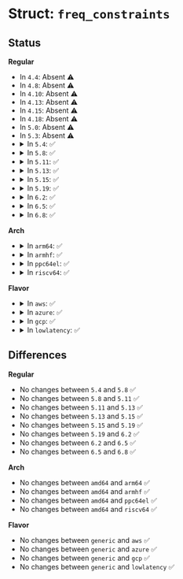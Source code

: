 # Struct: <code>freq_constraints</code>

## Status
<b>Regular</b>
<ul>
<li>
In <code>4.4</code>: Absent ⚠️
</li>
<li>
In <code>4.8</code>: Absent ⚠️
</li>
<li>
In <code>4.10</code>: Absent ⚠️
</li>
<li>
In <code>4.13</code>: Absent ⚠️
</li>
<li>
In <code>4.15</code>: Absent ⚠️
</li>
<li>
In <code>4.18</code>: Absent ⚠️
</li>
<li>
In <code>5.0</code>: Absent ⚠️
</li>
<li>
In <code>5.3</code>: Absent ⚠️
</li>
<li>
<details>
<summary>In <code>5.4</code>: ✅</summary>

```c
struct freq_constraints {
    struct pm_qos_constraints min_freq;
    struct blocking_notifier_head min_freq_notifiers;
    struct pm_qos_constraints max_freq;
    struct blocking_notifier_head max_freq_notifiers;
};
```
</details>
</li>
<li>
<details>
<summary>In <code>5.8</code>: ✅</summary>

```c
struct freq_constraints {
    struct pm_qos_constraints min_freq;
    struct blocking_notifier_head min_freq_notifiers;
    struct pm_qos_constraints max_freq;
    struct blocking_notifier_head max_freq_notifiers;
};
```
</details>
</li>
<li>
<details>
<summary>In <code>5.11</code>: ✅</summary>

```c
struct freq_constraints {
    struct pm_qos_constraints min_freq;
    struct blocking_notifier_head min_freq_notifiers;
    struct pm_qos_constraints max_freq;
    struct blocking_notifier_head max_freq_notifiers;
};
```
</details>
</li>
<li>
<details>
<summary>In <code>5.13</code>: ✅</summary>

```c
struct freq_constraints {
    struct pm_qos_constraints min_freq;
    struct blocking_notifier_head min_freq_notifiers;
    struct pm_qos_constraints max_freq;
    struct blocking_notifier_head max_freq_notifiers;
};
```
</details>
</li>
<li>
<details>
<summary>In <code>5.15</code>: ✅</summary>

```c
struct freq_constraints {
    struct pm_qos_constraints min_freq;
    struct blocking_notifier_head min_freq_notifiers;
    struct pm_qos_constraints max_freq;
    struct blocking_notifier_head max_freq_notifiers;
};
```
</details>
</li>
<li>
<details>
<summary>In <code>5.19</code>: ✅</summary>

```c
struct freq_constraints {
    struct pm_qos_constraints min_freq;
    struct blocking_notifier_head min_freq_notifiers;
    struct pm_qos_constraints max_freq;
    struct blocking_notifier_head max_freq_notifiers;
};
```
</details>
</li>
<li>
<details>
<summary>In <code>6.2</code>: ✅</summary>

```c
struct freq_constraints {
    struct pm_qos_constraints min_freq;
    struct blocking_notifier_head min_freq_notifiers;
    struct pm_qos_constraints max_freq;
    struct blocking_notifier_head max_freq_notifiers;
};
```
</details>
</li>
<li>
<details>
<summary>In <code>6.5</code>: ✅</summary>

```c
struct freq_constraints {
    struct pm_qos_constraints min_freq;
    struct blocking_notifier_head min_freq_notifiers;
    struct pm_qos_constraints max_freq;
    struct blocking_notifier_head max_freq_notifiers;
};
```
</details>
</li>
<li>
<details>
<summary>In <code>6.8</code>: ✅</summary>

```c
struct freq_constraints {
    struct pm_qos_constraints min_freq;
    struct blocking_notifier_head min_freq_notifiers;
    struct pm_qos_constraints max_freq;
    struct blocking_notifier_head max_freq_notifiers;
};
```
</details>
</li>
</ul>
<b>Arch</b>
<ul>
<li>
<details>
<summary>In <code>arm64</code>: ✅</summary>

```c
struct freq_constraints {
    struct pm_qos_constraints min_freq;
    struct blocking_notifier_head min_freq_notifiers;
    struct pm_qos_constraints max_freq;
    struct blocking_notifier_head max_freq_notifiers;
};
```
</details>
</li>
<li>
<details>
<summary>In <code>armhf</code>: ✅</summary>

```c
struct freq_constraints {
    struct pm_qos_constraints min_freq;
    struct blocking_notifier_head min_freq_notifiers;
    struct pm_qos_constraints max_freq;
    struct blocking_notifier_head max_freq_notifiers;
};
```
</details>
</li>
<li>
<details>
<summary>In <code>ppc64el</code>: ✅</summary>

```c
struct freq_constraints {
    struct pm_qos_constraints min_freq;
    struct blocking_notifier_head min_freq_notifiers;
    struct pm_qos_constraints max_freq;
    struct blocking_notifier_head max_freq_notifiers;
};
```
</details>
</li>
<li>
<details>
<summary>In <code>riscv64</code>: ✅</summary>

```c
struct freq_constraints {
    struct pm_qos_constraints min_freq;
    struct blocking_notifier_head min_freq_notifiers;
    struct pm_qos_constraints max_freq;
    struct blocking_notifier_head max_freq_notifiers;
};
```
</details>
</li>
</ul>
<b>Flavor</b>
<ul>
<li>
<details>
<summary>In <code>aws</code>: ✅</summary>

```c
struct freq_constraints {
    struct pm_qos_constraints min_freq;
    struct blocking_notifier_head min_freq_notifiers;
    struct pm_qos_constraints max_freq;
    struct blocking_notifier_head max_freq_notifiers;
};
```
</details>
</li>
<li>
<details>
<summary>In <code>azure</code>: ✅</summary>

```c
struct freq_constraints {
    struct pm_qos_constraints min_freq;
    struct blocking_notifier_head min_freq_notifiers;
    struct pm_qos_constraints max_freq;
    struct blocking_notifier_head max_freq_notifiers;
};
```
</details>
</li>
<li>
<details>
<summary>In <code>gcp</code>: ✅</summary>

```c
struct freq_constraints {
    struct pm_qos_constraints min_freq;
    struct blocking_notifier_head min_freq_notifiers;
    struct pm_qos_constraints max_freq;
    struct blocking_notifier_head max_freq_notifiers;
};
```
</details>
</li>
<li>
<details>
<summary>In <code>lowlatency</code>: ✅</summary>

```c
struct freq_constraints {
    struct pm_qos_constraints min_freq;
    struct blocking_notifier_head min_freq_notifiers;
    struct pm_qos_constraints max_freq;
    struct blocking_notifier_head max_freq_notifiers;
};
```
</details>
</li>
</ul>

## Differences
<b>Regular</b>
<ul>
<li>
No changes between <code>5.4</code> and <code>5.8</code> ✅
</li>
<li>
No changes between <code>5.8</code> and <code>5.11</code> ✅
</li>
<li>
No changes between <code>5.11</code> and <code>5.13</code> ✅
</li>
<li>
No changes between <code>5.13</code> and <code>5.15</code> ✅
</li>
<li>
No changes between <code>5.15</code> and <code>5.19</code> ✅
</li>
<li>
No changes between <code>5.19</code> and <code>6.2</code> ✅
</li>
<li>
No changes between <code>6.2</code> and <code>6.5</code> ✅
</li>
<li>
No changes between <code>6.5</code> and <code>6.8</code> ✅
</li>
</ul>
<b>Arch</b>
<ul>
<li>
No changes between <code>amd64</code> and <code>arm64</code> ✅
</li>
<li>
No changes between <code>amd64</code> and <code>armhf</code> ✅
</li>
<li>
No changes between <code>amd64</code> and <code>ppc64el</code> ✅
</li>
<li>
No changes between <code>amd64</code> and <code>riscv64</code> ✅
</li>
</ul>
<b>Flavor</b>
<ul>
<li>
No changes between <code>generic</code> and <code>aws</code> ✅
</li>
<li>
No changes between <code>generic</code> and <code>azure</code> ✅
</li>
<li>
No changes between <code>generic</code> and <code>gcp</code> ✅
</li>
<li>
No changes between <code>generic</code> and <code>lowlatency</code> ✅
</li>
</ul>
